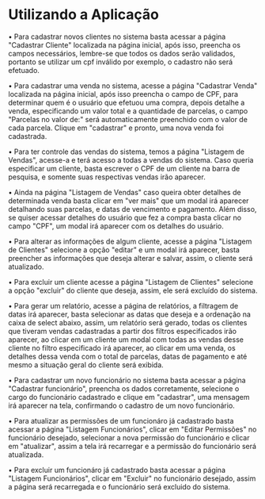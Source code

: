 
# Utilizando a Aplicação

  • Para cadastrar novos clientes no sistema basta acessar a página "Cadastrar Cliente" localizada na página inicial, após isso, preencha os campos necessários,
  lembre-se que todos os dados serão validados, portanto se utilizar um cpf inválido por exemplo, o cadastro não será efetuado.
  
  • Para cadastrar uma venda no sistema, acesse a página "Cadastrar Venda" localizada na página inicial, após isso preencha o campo de CPF, para determinar quem é o usuário que efetuou uma compra, depois detalhe a venda, especificando um valor total e a quantidade de parcelas, o campo "Parcelas no valor de:" será automaticamente preenchido com o valor de cada parcela. Clique em "cadastrar" e pronto, uma nova venda foi cadastrada.
  
  • Para ter controle das vendas do sistema, temos a página "Listagem de Vendas", acesse-a e terá acesso a todas a vendas do sistema. Caso queria especificar um cliente, basta escrever o CPF de um cliente na barra de pesquisa, e somente suas respectivas vendas irão aparecer.
  
  • Ainda na página "Listagem de Vendas" caso queira obter detalhes de determinada venda basta clicar em "ver mais" que um modal irá aparecer detalhando suas parcelas, e datas de vencimento e pagamento. Além disso, se quiser acessar detalhes do usuário que fez a compra basta clicar no campo "CPF", um modal irá aparecer com os detalhes do usuário.
  
  • Para alterar as informações de algum cliente, acesse a página "Listagem de Clientes" selecione a opção "editar" e um modal irá aparecer, basta preencher as informações que deseja alterar e salvar, assim, o cliente será atualizado.
  
  • Para excluir um cliente acesse a página "Listagem de Clientes" selecione a opção "excluir" do cliente que deseja, assim, ele será excluído do sistema.
  
  • Para gerar um relatório, acesse a página de relatórios, a filtragem de datas irá aparecer, basta selecionar as datas que deseja e a ordenação na caixa de select abaixo, assim, um relatório será gerado, todas os clientes que tiveram vendas cadastradas a partir dos filtros especificados irão aparecer, ao clicar em um cliente um modal com todas as vendas desse cliente no filtro especificado irá aparecer, ao clicar em uma venda, os detalhes dessa venda com o total de parcelas, datas de pagamento e até mesmo a situação geral do cliente será exibida.
  
  • Para cadastrar um novo funcionário no sistema basta acessar a página "Cadastrar funcionário", preencha os dados corretamente, selecione o cargo do funcionário cadastrado e clique em "cadastrar", uma mensagem irá aparecer na tela, confirmando o cadastro de um novo funcionário.
  
  • Para atualizar as permissões de um funcionáro já cadastrado basta acessar a página "Listagem Funcionários", clicar em "Editar Permissões" no funcionário desejado, selecionar a nova permissão do funcionário e clicar em "atualizar", assim a tela irá recarregar e a permissão do funcionário será atualizada.

  • Para excluir um funcionáro já cadastrado basta acessar a página "Listagem Funcionários", clicar em "Excluir" no funcionário desejado, assim a página será recarregada e o funcionário será excluido do sistema.
